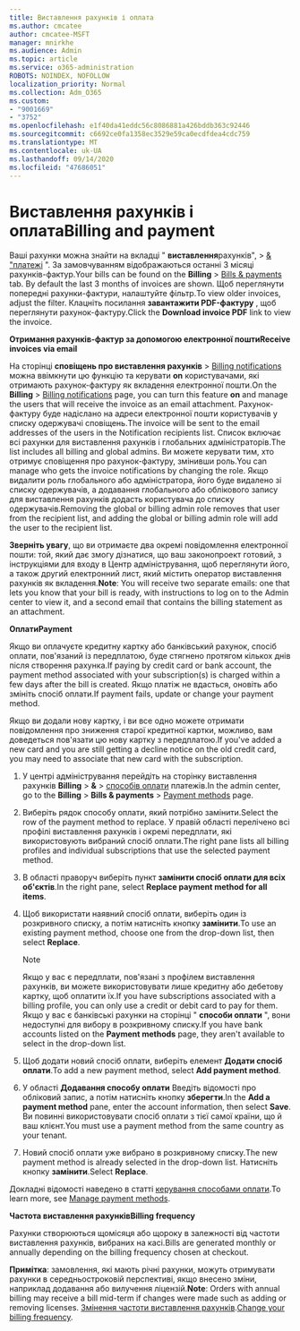 ```yaml
---
title: Виставлення рахунків і оплата
ms.author: cmcatee
author: cmcatee-MSFT
manager: mnirkhe
ms.audience: Admin
ms.topic: article
ms.service: o365-administration
ROBOTS: NOINDEX, NOFOLLOW
localization_priority: Normal
ms.collection: Adm_O365
ms.custom:
- "9001669"
- "3752"
ms.openlocfilehash: e1f40da41eddc56c8086881a426bddb363c92446
ms.sourcegitcommit: c6692ce0fa1358ec3529e59ca0ecdfdea4cdc759
ms.translationtype: MT
ms.contentlocale: uk-UA
ms.lasthandoff: 09/14/2020
ms.locfileid: "47686051"
---
```

# <a name="billing-and-payment"></a><span data-ttu-id="1fa5c-102">Виставлення рахунків і оплата</span><span class="sxs-lookup"><span data-stu-id="1fa5c-102">Billing and payment</span></span>

<span data-ttu-id="1fa5c-103">Ваші рахунки можна знайти на вкладці " **виставлення**рахунків",  >  [& "платежі](https://go.microsoft.com/fwlink/p/?linkid=848039) ".  За замовчуванням відображаються останні 3 місяці рахунків-фактур.</span><span class="sxs-lookup"><span data-stu-id="1fa5c-103">Your bills can be found on the **Billing** > [Bills & payments](https://go.microsoft.com/fwlink/p/?linkid=848039) tab.  By default the last 3 months of invoices are shown.</span></span>  <span data-ttu-id="1fa5c-104">Щоб переглянути попередні рахунки-фактури, налаштуйте фільтр.</span><span class="sxs-lookup"><span data-stu-id="1fa5c-104">To view older invoices, adjust the filter.</span></span>  <span data-ttu-id="1fa5c-105">Клацніть посилання **завантажити PDF-фактуру** , щоб переглянути рахунок-фактуру.</span><span class="sxs-lookup"><span data-stu-id="1fa5c-105">Click the **Download invoice PDF** link to view the invoice.</span></span>

<span data-ttu-id="1fa5c-106">**Отримання рахунків-фактур за допомогою електронної пошти**</span><span class="sxs-lookup"><span data-stu-id="1fa5c-106">**Receive invoices via email**</span></span>

<span data-ttu-id="1fa5c-107">На сторінці **сповіщень про виставлення рахунків**  >  [Billing notifications](https://go.microsoft.com/fwlink/p/?linkid=853212) можна ввімкнути цю функцію та керувати **on** користувачами, які отримають рахунок-фактуру як вкладення електронної пошти.</span><span class="sxs-lookup"><span data-stu-id="1fa5c-107">On the **Billing** > [Billing notifications](https://go.microsoft.com/fwlink/p/?linkid=853212) page, you can turn this feature **on** and manage the users that will receive the invoice as an email attachment.</span></span> <span data-ttu-id="1fa5c-108">Рахунок-фактуру буде надіслано на адреси електронної пошти користувачів у списку одержувачі сповіщень.</span><span class="sxs-lookup"><span data-stu-id="1fa5c-108">The invoice will be sent to the email addresses of the users in the Notification recipients list.</span></span> <span data-ttu-id="1fa5c-109">Список включає всі рахунки для виставлення рахунків і глобальних адміністраторів.</span><span class="sxs-lookup"><span data-stu-id="1fa5c-109">The list includes all billing and global admins.</span></span>  <span data-ttu-id="1fa5c-110">Ви можете керувати тим, хто отримує сповіщення про рахунок-фактуру, змінивши роль.</span><span class="sxs-lookup"><span data-stu-id="1fa5c-110">You can manage who gets the invoice notifications by changing the role.</span></span>  <span data-ttu-id="1fa5c-111">Якщо видалити роль глобального або адміністратора, його буде видалено зі списку одержувачів, а додавання глобального або облікового запису для виставлення рахунків додасть користувача до списку одержувачів.</span><span class="sxs-lookup"><span data-stu-id="1fa5c-111">Removing the global or billing admin role removes that user from the recipient list, and adding the global or billing admin role will add the user to the recipient list.</span></span>

<span data-ttu-id="1fa5c-112">**Зверніть увагу**, що ви отримаєте два окремі повідомлення електронної пошти: той, який дає змогу дізнатися, що ваш законопроект готовий, з інструкціями для входу в Центр адміністрування, щоб переглянути його, а також другий електронний лист, який містить оператор виставлення рахунків як вкладення.</span><span class="sxs-lookup"><span data-stu-id="1fa5c-112">**Note**: You will receive two separate emails: one that lets you know that your bill is ready, with instructions to log on to the Admin center to view it, and a second email that contains the billing statement as an attachment.</span></span>

<span data-ttu-id="1fa5c-113">**Оплати**</span><span class="sxs-lookup"><span data-stu-id="1fa5c-113">**Payment**</span></span>

<span data-ttu-id="1fa5c-114">Якщо ви оплачуєте кредитну картку або банківський рахунок, спосіб оплати, пов'язаний із передплатою, буде стягнено протягом кількох днів після створення рахунка.</span><span class="sxs-lookup"><span data-stu-id="1fa5c-114">If paying by credit card or bank account, the payment method associated with your subscription(s) is charged within a few days after the bill is created.</span></span> <span data-ttu-id="1fa5c-115">Якщо платіж не вдасться, оновіть або змініть спосіб оплати.</span><span class="sxs-lookup"><span data-stu-id="1fa5c-115">If payment fails, update or change your payment method.</span></span>

<span data-ttu-id="1fa5c-116">Якщо ви додали нову картку, і ви все одно можете отримати повідомлення про зниження старої кредитної картки, можливо, вам доведеться пов'язати цю нову картку з передплатою.</span><span class="sxs-lookup"><span data-stu-id="1fa5c-116">If you've added a new card and you are still getting a decline notice on the old credit card, you may need to associate that new card with the subscription.</span></span>

1. <span data-ttu-id="1fa5c-117">У центрі адміністрування перейдіть на сторінку виставлення рахунків **Billing**  >  **&**  >  [способів оплати](https://go.microsoft.com/fwlink/p/?linkid=2018806) платежів.</span><span class="sxs-lookup"><span data-stu-id="1fa5c-117">In the admin center, go to the **Billing** > **Bills & payments** > [Payment methods](https://go.microsoft.com/fwlink/p/?linkid=2018806) page.</span></span>

2. <span data-ttu-id="1fa5c-118">Виберіть рядок способу оплати, який потрібно замінити.</span><span class="sxs-lookup"><span data-stu-id="1fa5c-118">Select the row of the payment method to replace.</span></span> <span data-ttu-id="1fa5c-119">У правій області перелічено всі профілі виставлення рахунків і окремі передплати, які використовують вибраний спосіб оплати.</span><span class="sxs-lookup"><span data-stu-id="1fa5c-119">The right pane lists all billing profiles and individual subscriptions that use the selected payment method.</span></span>

3. <span data-ttu-id="1fa5c-120">В області праворуч виберіть пункт **замінити спосіб оплати для всіх об'єктів**.</span><span class="sxs-lookup"><span data-stu-id="1fa5c-120">In the right pane, select **Replace payment method for all items**.</span></span>

4. <span data-ttu-id="1fa5c-121">Щоб використати наявний спосіб оплати, виберіть один із розкривного списку, а потім натисніть кнопку **замінити**.</span><span class="sxs-lookup"><span data-stu-id="1fa5c-121">To use an existing payment method, choose one from the drop-down list, then select **Replace**.</span></span>

    > [!NOTE]
    > <span data-ttu-id="1fa5c-122">Якщо у вас є передплати, пов'язані з профілем виставлення рахунків, ви можете використовувати лише кредитну або дебетову картку, щоб оплатити їх.</span><span class="sxs-lookup"><span data-stu-id="1fa5c-122">If you have subscriptions associated with a billing profile, you can only use a credit or debit card to pay for them.</span></span> <span data-ttu-id="1fa5c-123">Якщо у вас є банківські рахунки на сторінці " **способи оплати** ", вони недоступні для вибору в розкривному списку.</span><span class="sxs-lookup"><span data-stu-id="1fa5c-123">If you have bank accounts listed on the **Payment methods** page, they aren't available to select in the drop-down list.</span></span>

5. <span data-ttu-id="1fa5c-124">Щоб додати новий спосіб оплати, виберіть елемент **Додати спосіб оплати**.</span><span class="sxs-lookup"><span data-stu-id="1fa5c-124">To add a new payment method, select **Add payment method**.</span></span>

6. <span data-ttu-id="1fa5c-125">У області **Додавання способу оплати** Введіть відомості про обліковий запис, а потім натисніть кнопку **зберегти**.</span><span class="sxs-lookup"><span data-stu-id="1fa5c-125">In the **Add a payment method** pane, enter the account information, then select **Save**.</span></span> <span data-ttu-id="1fa5c-126">Ви повинні використовувати спосіб оплати з тієї самої країни, що й ваш клієнт.</span><span class="sxs-lookup"><span data-stu-id="1fa5c-126">You must use a payment method from the same country as your tenant.</span></span>

7. <span data-ttu-id="1fa5c-127">Новий спосіб оплати уже вибрано в розкривному списку.</span><span class="sxs-lookup"><span data-stu-id="1fa5c-127">The new payment method is already selected in the drop-down list.</span></span> <span data-ttu-id="1fa5c-128">Натисніть кнопку **замінити**.</span><span class="sxs-lookup"><span data-stu-id="1fa5c-128">Select **Replace**.</span></span>

<span data-ttu-id="1fa5c-129">Докладні відомості наведено в статті [керування способами оплати](https://docs.microsoft.com/microsoft-365/commerce/billing-and-payments/manage-payment-methods).</span><span class="sxs-lookup"><span data-stu-id="1fa5c-129">To learn more, see [Manage payment methods](https://docs.microsoft.com/microsoft-365/commerce/billing-and-payments/manage-payment-methods).</span></span>

<span data-ttu-id="1fa5c-130">**Частота виставлення рахунків**</span><span class="sxs-lookup"><span data-stu-id="1fa5c-130">**Billing frequency**</span></span>

<span data-ttu-id="1fa5c-131">Рахунки створюються щомісяця або щороку в залежності від частоти виставлення рахунків, вибраних на касі.</span><span class="sxs-lookup"><span data-stu-id="1fa5c-131">Bills are generated monthly or annually depending on the billing frequency chosen at checkout.</span></span>  

<span data-ttu-id="1fa5c-132">**Примітка**: замовлення, які мають річні рахунки, можуть отримувати рахунки в середньостроковій перспективі, якщо внесено зміни, наприклад додавання або вилучення ліцензій.</span><span class="sxs-lookup"><span data-stu-id="1fa5c-132">**Note**: Orders with annual billing may receive a bill mid-term if changes were made such as adding or removing licenses.</span></span> <span data-ttu-id="1fa5c-133">[Змінення частоти виставлення рахунків](https://docs.microsoft.com/microsoft-365/commerce/billing-and-payments/change-payment-frequency).</span><span class="sxs-lookup"><span data-stu-id="1fa5c-133">[Change your billing frequency](https://docs.microsoft.com/microsoft-365/commerce/billing-and-payments/change-payment-frequency).</span></span>
